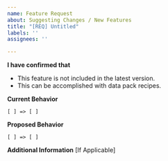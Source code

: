 ```yaml
---
name: Feature Request
about: Suggesting Changes / New Features
title: "[REQ] Untitled"
labels: ''
assignees: ''

---
```


**I have confirmed that**
- This feature is not included in the latest version.
- This can be accomplished with data pack recipes.

**Current Behavior**
```
[ ] => [ ]
```

**Proposed Behavior**
```
[ ] => [ ]
```

**Additional Information**
[If Applicable]
